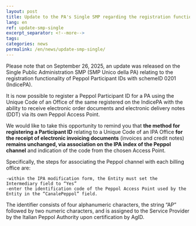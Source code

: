 ```yaml
---
layout: post
title: Update to the PA's Single SMP regarding the registration functionality of Peppol Participant IDs with schemeID 0201 (IndicePA)
lang: en
ref: update-smp-single
excerpt_separator: <!--more-->
tags:
categories: news
permalink: /en/news/update-smp-single/
---
```

Please note that on September 26, 2025, an update was released on the Single Public Administration SMP (SMP Unico della PA) relating to the registration functionality of Peppol Participant IDs with schemeID 0201 (IndicePA).
<!--more-->
It is now possible to register a Peppol Participant ID for a PA using the Unique Code of an Office of the same registered on the IndicePA with the ability to receive electronic order documents and electronic delivery notes (DDT) via its own Peppol Access Point.

We would like to take this opportunity to remind you that **the method for registering a Participant ID** relating to a Unique Code of an IPA Office **for the receipt of electronic invoicing documents** (invoices and credit notes) **remains unchanged, via association on the IPA index of the Peppol channel** and indication of the code from the chosen Access Point.

Specifically, the steps for associating the Peppol channel with each billing office are:

    -within the IPA modification form, the Entity must set the Intermediary field to “Yes”
    -enter the identification code of the Peppol Access Point used by the Entity in the “CanalePeppol” field.

The identifier consists of four alphanumeric characters, the string “AP” followed by two numeric characters, and is assigned to the Service Provider by the Italian Peppol Authority upon certification by AgID.